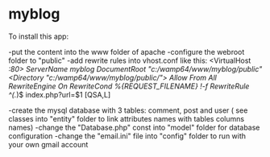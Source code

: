# myblog
To install this app:
 
-put the content into the www folder of apache
-configure the webroot folder to "public"
-add rewrite rules into vhost.conf like this:
<VirtualHost *:80>
	ServerName myblog
	DocumentRoot "c:/wamp64/www/myblog/public"
	<Directory  "c:/wamp64/www/myblog/public/">
   Allow From All
		RewriteEngine On
		RewriteCond %{REQUEST_FILENAME} !-f
		RewriteRule ^(.*)$ index.php?url=$1 [QSA,L]
	</Directory>
</VirtualHost>

-create the mysql database with 3 tables: comment, post and user ( see classes into "entity" folder to link attributes names with tables columns names)
-change the "Database.php" const into "model" folder for database configuration
-change the "email.ini" file into "config" folder to run with your own gmail account



